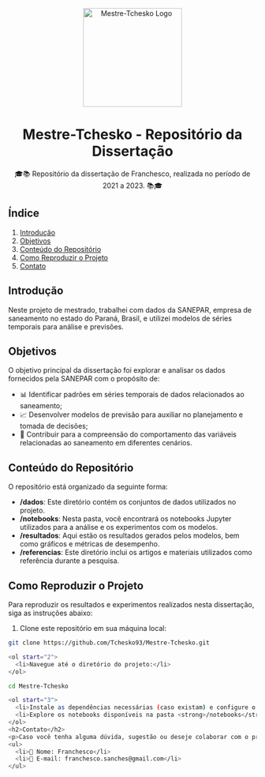 <!-- Exemplo de README.md com elementos HTML e emojis -->

<div align="center">
  <img alt="Mestre-Tchesko Logo" src="caminho/para/seu/logo.png" width="200px">
</div>

<h1 align="center">Mestre-Tchesko - Repositório da Dissertação</h1>

<p align="center">🎓📚 Repositório da dissertação de Franchesco, realizada no período de 2021 a 2023. 📚🎓</p>

<h2>Índice</h2>
<ol>
  <li><a href="#introdução">Introdução</a></li>
  <li><a href="#objetivos">Objetivos</a></li>
  <li><a href="#conteúdo-do-repositório">Conteúdo do Repositório</a></li>
  <li><a href="#como-reproduzir-o-projeto">Como Reproduzir o Projeto</a></li>
  <li><a href="#contato">Contato</a></li>
</ol>

<h2>Introdução</h2>
<p>
  Neste projeto de mestrado, trabalhei com dados da SANEPAR, empresa de saneamento no estado do Paraná, Brasil, e utilizei modelos de séries temporais para análise e previsões.
</p>

<h2>Objetivos</h2>
<p>
  O objetivo principal da dissertação foi explorar e analisar os dados fornecidos pela SANEPAR com o propósito de:
</p>
<ul>
  <li>📊 Identificar padrões em séries temporais de dados relacionados ao saneamento;</li>
  <li>📈 Desenvolver modelos de previsão para auxiliar no planejamento e tomada de decisões;</li>
  <li>🧠 Contribuir para a compreensão do comportamento das variáveis relacionadas ao saneamento em diferentes cenários.</li>
</ul>

<h2>Conteúdo do Repositório</h2>
<p>O repositório está organizado da seguinte forma:</p>
<ul>
  <li><strong>/dados</strong>: Este diretório contém os conjuntos de dados utilizados no projeto.</li>
  <li><strong>/notebooks</strong>: Nesta pasta, você encontrará os notebooks Jupyter utilizados para a análise e os experimentos com os modelos.</li>
  <li><strong>/resultados</strong>: Aqui estão os resultados gerados pelos modelos, bem como gráficos e métricas de desempenho.</li>
  <li><strong>/referencias</strong>: Este diretório inclui os artigos e materiais utilizados como referência durante a pesquisa.</li>
</ul>

<h2>Como Reproduzir o Projeto</h2>
<p>Para reproduzir os resultados e experimentos realizados nesta dissertação, siga as instruções abaixo:</p>
<ol>
  <li>Clone este repositório em sua máquina local:</li>
</ol>

```bash
git clone https://github.com/Tchesko93/Mestre-Tchesko.git

<ol start="2">
  <li>Navegue até o diretório do projeto:</li>
</ol>

cd Mestre-Tchesko

<ol start="3">
  <li>Instale as dependências necessárias (caso existam) e configure o ambiente de desenvolvimento.</li>
  <li>Explore os notebooks disponíveis na pasta <strong>/notebooks</strong> para acompanhar os passos da análise e experimentos.</li>
</ol>
<h2>Contato</h2>
<p>Caso você tenha alguma dúvida, sugestão ou deseje colaborar com o projeto, sinta-se à vontade para entrar em contato comigo:</p>
<ul>
  <li>👤 Nome: Franchesco</li>
  <li>📧 E-mail: franchesco.sanches@gmail.com</li>
</ul>
```
